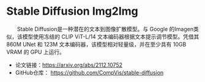 # Stable Diffusion Img2Img
&emsp;&emsp;Stable Diffusion是一种潜在的文本到图像扩散模型。与 Google 的Imagen类似，该模型使用冻结的 CLIP ViT-L/14 文本编码器根据文本提示调节模型。凭借其 860M UNet 和 123M 文本编码器，该模型相对轻量级，并在至少具有 10GB VRAM 的 GPU 上运行。

- 论文链接：https://arxiv.org/abs/2112.10752
- GitHub仓库： https://github.com/CompVis/stable-diffusion